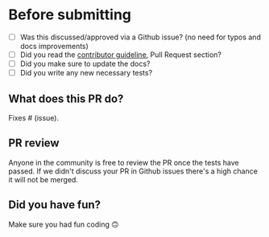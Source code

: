 # Before submitting

- [ ] Was this discussed/approved via a Github issue? (no need for typos and docs improvements)
- [ ] Did you read the [contributor guideline](https://github.com/PyTorchLightning/pytorch-lightning/blob/master/.github/CONTRIBUTING.md), Pull Request section?
- [ ] Did you make sure to update the docs?
- [ ] Did you write any new necessary tests?

## What does this PR do?
Fixes # (issue).

## PR review
Anyone in the community is free to review the PR once the tests have passed.
If we didn't discuss your PR in Github issues there's a high chance it will not be merged.

## Did you have fun?
Make sure you had fun coding 🙃
